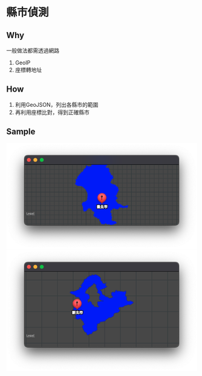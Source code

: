 #  縣市偵測
##  Why
一般做法都需透過網路
1. GeoIP
2. 座標轉地址

## How
1. 利用GeoJSON，列出各縣市的範圍
2. 再利用座標比對，得到正確縣市

## Sample
![](doc/taipei.png)
![](doc/new_taipei.png)
